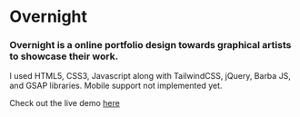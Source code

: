 # Overnight

### Overnight is a online portfolio design towards graphical artists to showcase their work.

I used HTML5, CSS3, Javascript along with TailwindCSS, jQuery, Barba JS, and GSAP libraries.
Mobile support not implemented yet.

Check out the live demo [here](https://samadhilk.github.io/overnight/)
